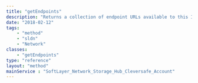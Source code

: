 ```yaml
---
title: "getEndpoints"
description: "Returns a collection of endpoint URLs available to this IBM Cloud Object Storage account. "
date: "2018-02-12"
tags:
    - "method"
    - "sldn"
    - "Network"
classes:
    - "getEndpoints"
type: "reference"
layout: "method"
mainService : "SoftLayer_Network_Storage_Hub_Cleversafe_Account"
---
```

